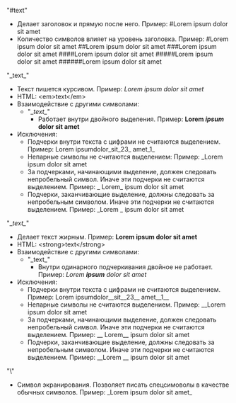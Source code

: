 ﻿
"\#text"
 - Делает заголовок и прямую после него. Пример:
 #Lorem ipsum dolor sit amet 
 - Количество символов влияет на уровень заголовка. Пример:
 #Lorem ipsum dolor sit amet
 ##Lorem ipsum dolor sit amet
 ###Lorem ipsum dolor sit amet
 ####Lorem ipsum dolor sit amet
 #####Lorem ipsum dolor sit amet
 ######Lorem ipsum dolor sit amet
 
 "\_text\_"
 - Текст пишется курсивом. Пример:
 _Lorem ipsum dolor sit amet_
 - HTML: \<em>text\</em>
 - Взаимодействие с другими символами:
    - "\__text\__"
        - Работает внутри двойного выделения. Пример:
        __Lorem _ipsum_ dolor sit amet__
 - Исключения:
    - Подчерки внутри текста с цифрами не считаются выделением.
    Пример: Lorem ipsumdolor_sit_23_ amet_1_
    - Непарные символы не считаются выделением:
    Пример: _Lorem ipsum dolor sit amet
    - За подчерками, начинающими выделение, должен следовать непробельный символ. 
    Иначе эти подчерки не считаются выделением.
    Пример: _ Lorem_ ipsum dolor sit amet
    - Подчерки, заканчивающие выделение, должны следовать за непробельным символом. 
    Иначе эти подчерки не считаются выделением.
    Пример: _Lorem _ ipsum dolor sit amet

"\__text\__"
 - Делает текст жирным. Пример: __Lorem ipsum dolor sit amet__
 - HTML: \<strong>text\</strong>
 - Взаимодействие с другими символами:
    - "\_text\_"
        - Внутри одинарного подчеркивания двойное не работает.
        Пример: _Lorem __ipsum__ dolor sit amet_
 - Исключения:
     - Подчерки внутри текста с цифрами не считаются выделением.
     Пример: Lorem ipsumdolor__sit__23__ amet__1__
     - Непарные символы не считаются выделением.
     Пример: __Lorem ipsum dolor sit amet
     - За подчерками, начинающими выделение, должен следовать непробельный символ. 
     Иначе эти подчерки не считаются выделением.
     Пример: __ Lorem__ ipsum dolor sit amet
     - Подчерки, заканчивающие выделение, должны следовать за непробельным символом. 
     Иначе эти подчерки не считаются выделением.
     Пример: __Lorem __ ipsum dolor sit amet 
 
 "\\"
 - Символ экранирования. 
 Позволяет писать спецсимоволы в качестве обычных символов. 
 Пример: \_Lorem ipsum dolor sit amet\_